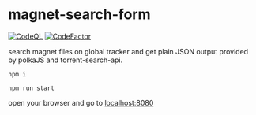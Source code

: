# magnet-search-form

[![CodeQL](https://github.com/jsbase/magnet-search-form/actions/workflows/codeql-analysis.yml/badge.svg?branch=main)](https://github.com/jsbase/magnet-search-form/actions/workflows/codeql-analysis.yml)
[![CodeFactor](https://www.codefactor.io/repository/github/jsbase/magnet-search-form/badge)](https://www.codefactor.io/repository/github/jsbase/magnet-search-form)

search magnet files on global tracker and get plain JSON output provided by polkaJS and torrent-search-api.

```
npm i
```

```
npm run start
```

open your browser and go to [localhost:8080](http://localhost:8080/)
